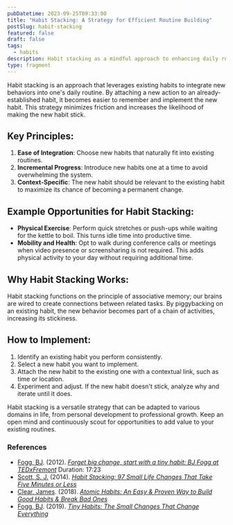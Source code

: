 ```yaml
---
pubDatetime: 2023-09-25T09:33:00
title: "Habit Stacking: A Strategy for Efficient Routine Building"
postSlug: habit-stacking
featured: false
draft: false
tags:
  - habits
description: Habit stacking as a mindful approach to enhancing daily routines. Thoughtfully integrate new habits one step at a time, with examples to guide your journey toward greater well-being and productivity.
type: fragment
---
```

Habit stacking is an approach that leverages existing habits to integrate new behaviors into one's daily routine. By attaching a new action to an already-established habit, it becomes easier to remember and implement the new habit. This strategy minimizes friction and increases the likelihood of making the new habit stick.

## Key Principles:

1. **Ease of Integration**: Choose new habits that naturally fit into existing routines.
2. **Incremental Progress**: Introduce new habits one at a time to avoid overwhelming the system.
3. **Context-Specific**: The new habit should be relevant to the existing habit to maximize its chance of becoming a permanent change.

## Example Opportunities for Habit Stacking:

- **Physical Exercise**: Perform quick stretches or push-ups while waiting for the kettle to boil. This turns idle time into productive time.
- **Mobility and Health**: Opt to walk during conference calls or meetings when video presence or screensharing is not required. This adds physical activity to your day without requiring additional time.

## Why Habit Stacking Works:

Habit stacking functions on the principle of associative memory; our brains are wired to create connections between related tasks. By piggybacking on an existing habit, the new behavior becomes part of a chain of activities, increasing its stickiness.

## How to Implement:

1. Identify an existing habit you perform consistently.
2. Select a new habit you want to implement.
3. Attach the new habit to the existing one with a contextual link, such as time or location.
4. Experiment and adjust. If the new habit doesn't stick, analyze why and iterate until it does.

Habit stacking is a versatile strategy that can be adapted to various domains in life, from personal development to professional growth. Keep an open mind and continuously scout for opportunities to add value to your existing routines.

### References
- [Fogg, BJ](https://www.goodreads.com/author/show/197770.B_J_Fogg). (2012). _[Forget big change, start with a tiny habit: BJ Fogg at TEDxFremont](https://www.youtube.com/watch?v=AdKUJxjn-R8)_ Duration: 17:23
- [Scott, S. J.](https://www.goodreads.com/author/show/6982678.S_J_Scott) (2014). _[Habit Stacking: 97 Small Life Changes That Take Five Minutes or Less](https://www.goodreads.com/book/show/22021732-habit-stacking)_
- [Clear, James](https://www.goodreads.com/author/show/7327369.James_Clear). (2018). _[Atomic Habits: An Easy & Proven Way to Build Good Habits & Break Bad Ones](https://www.goodreads.com/book/show/40121378-atomic-habits)_
- [Fogg, BJ](https://www.goodreads.com/author/show/197770.B_J_Fogg). (2019). _[Tiny Habits: The Small Changes That Change Everything](https://www.goodreads.com/book/show/43261127-tiny-habits)_